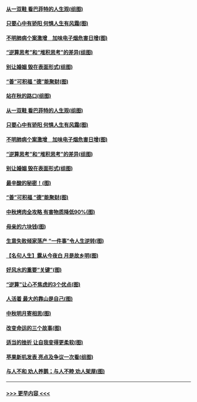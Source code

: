 #### [从一双鞋 看巴菲特的人生观(组图)](../pages/p8/907311.md?t=09150200) 
#### [只要心中有骄阳 何惧人生有风霜(图)](../pages/p8/907320.md?t=09150200) 
#### [不明肺病个案激增　加味电子烟危害日增(图)](../pages/p8/907307.md?t=09150200) 
#### [“逆算思考”和“堆积思考”的差异(组图)](../pages/p8/907229.md?t=09150200) 
#### [别让婚姻 毁在表面形式(组图)](../pages/p8/907118.md?t=09150200) 
#### [“善”可积福 “德”能聚财(图)](../pages/p8/906906.md?t=09150200) 
#### [站在秋的路口(组图)](../pages/p8/906914.md?t=09150200) 
#### [从一双鞋 看巴菲特的人生观(组图)](../pages/p8/907311.md?t=09150200) 
#### [只要心中有骄阳 何惧人生有风霜(图)](../pages/p8/907320.md?t=09150200) 
#### [不明肺病个案激增　加味电子烟危害日增(图)](../pages/p8/907307.md?t=09150200) 
#### [“逆算思考”和“堆积思考”的差异(组图)](../pages/p8/907229.md?t=09150200) 
#### [别让婚姻 毁在表面形式(组图)](../pages/p8/907118.md?t=09150200) 
#### [最辛酸的秘密！(图)](../pages/p8/906327.md?t=09150200) 
#### [“善”可积福 “德”能聚财(图)](../pages/p8/906906.md?t=09150200) 
#### [中秋烤肉全攻略 有害物质降低90%(图)](../pages/p8/907227.md?t=09150200) 
#### [母亲的六块钱(图)](../pages/p8/907107.md?t=09150200) 
#### [生意失败倾家荡产 “一件事”令人生逆转(图)](../pages/p8/907101.md?t=09150200) 
#### [【名句人生】露从今夜白 月是故乡明(图)](../pages/p8/906558.md?t=09150200) 
#### [好风水的重要“关键”(图)](../pages/p8/907087.md?t=09150200) 
#### [“逆算”让心不焦虑的3个优点(图)](../pages/p8/907070.md?t=09150200) 
#### [人活着 最大的靠山是自己(图)](../pages/p8/906329.md?t=09150200) 
#### [中秋明月寄相思(图)](../pages/p8/906932.md?t=09150200) 
#### [改变命运的三个故事(图)](../pages/p8/906257.md?t=09150200) 
#### [适当的挫折 让自我变得更柔软(图)](../pages/p8/906984.md?t=09150200) 
#### [苹果新机发表 亮点及争议一次看(组图)](../pages/p8/906967.md?t=09150200) 
#### [与人不和 劝人养鹅；与人不睦 劝人架屋(图)](../pages/p8/906905.md?t=09150200) 

----
#### [ >>> 更早内容 <<< ](../indexes/p8-earlier.md)
